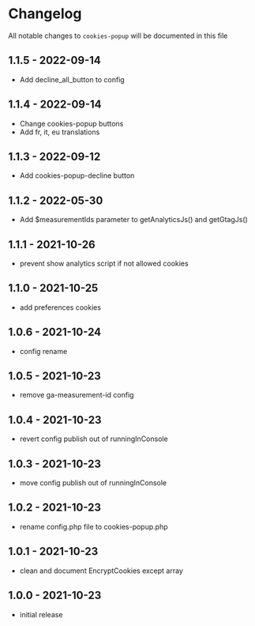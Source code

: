 # Changelog

All notable changes to `cookies-popup` will be documented in this file

## 1.1.5 - 2022-09-14

- Add decline_all_button to config

## 1.1.4 - 2022-09-14

- Change cookies-popup buttons
- Add fr, it, eu translations

## 1.1.3 - 2022-09-12

- Add cookies-popup-decline button

## 1.1.2 - 2022-05-30

- Add $measurementIds parameter to getAnalyticsJs() and getGtagJs()

## 1.1.1 - 2021-10-26

- prevent show analytics script if not allowed cookies

## 1.1.0 - 2021-10-25

- add preferences cookies

## 1.0.6 - 2021-10-24

- config rename

## 1.0.5 - 2021-10-23

- remove ga-measurement-id config

## 1.0.4 - 2021-10-23

- revert config publish out of runningInConsole

## 1.0.3 - 2021-10-23

- move config publish out of runningInConsole

## 1.0.2 - 2021-10-23

- rename config.php file to cookies-popup.php

## 1.0.1 - 2021-10-23

- clean and document EncryptCookies except array

## 1.0.0 - 2021-10-23

- initial release
